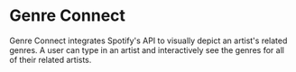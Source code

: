 # Genre Connect

Genre Connect integrates Spotify's API to visually depict an artist's
related genres. A user can type in an artist and interactively see the
genres for all of their related artists.
